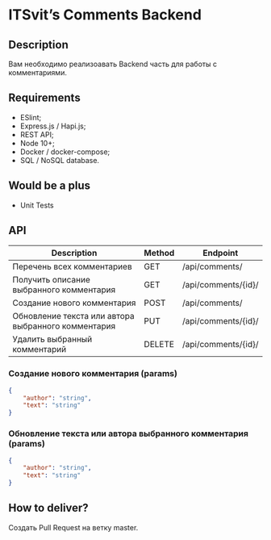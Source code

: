 # ITSvit’s Comments Backend

## Description

Вам необходимо реализоавать Backend часть для работы с комментариями.

## Requirements

-   ESlint;
-   Express.js / Hapi.js;
-   REST API;
-   Node 10+;
-   Docker / docker-compose;
-   SQL / NoSQL database.

## Would be a plus

-   Unit Tests

## API

| Description                                         | Method | Endpoint            |
| --------------------------------------------------- | ------ | ------------------- |
| Перечень всех комментариев                          | GET    | /api/comments/      |
| Получить описание выбранного комментария            | GET    | /api/comments/{id}/ |
| Создание нового комментария                         | POST   | /api/comments/      |
| Обновление текста или автора выбранного комментария | PUT    | /api/comments/{id}/ |
| Удалить выбранный комментарий                       | DELETE | /api/comments/{id}/ |

### Создание нового комментария (params)

```json
{
	"author": "string",
	"text": "string"
}
```

### Обновление текста или автора выбранного комментария (params)

```json
{
	"author": "string",
	"text": "string"
}
```

## How to deliver?

Создать Pull Request на ветку master.
